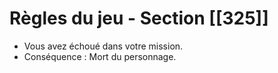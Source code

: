 # Règles du jeu - Section [[325]]

- Vous avez échoué dans votre mission.
- Conséquence : Mort du personnage.